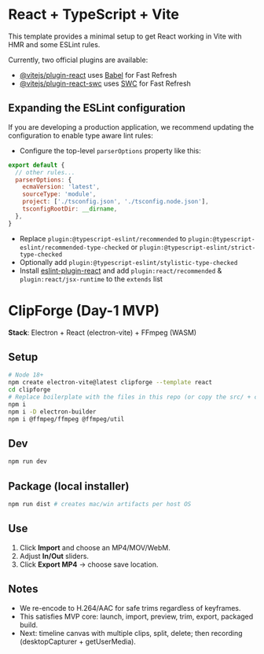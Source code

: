 # React + TypeScript + Vite

This template provides a minimal setup to get React working in Vite with HMR and some ESLint rules.

Currently, two official plugins are available:

- [@vitejs/plugin-react](https://github.com/vitejs/vite-plugin-react/blob/main/packages/plugin-react/README.md) uses [Babel](https://babeljs.io/) for Fast Refresh
- [@vitejs/plugin-react-swc](https://github.com/vitejs/vite-plugin-react-swc) uses [SWC](https://swc.rs/) for Fast Refresh

## Expanding the ESLint configuration

If you are developing a production application, we recommend updating the configuration to enable type aware lint rules:

- Configure the top-level `parserOptions` property like this:

```js
export default {
  // other rules...
  parserOptions: {
    ecmaVersion: 'latest',
    sourceType: 'module',
    project: ['./tsconfig.json', './tsconfig.node.json'],
    tsconfigRootDir: __dirname,
  },
}
```

- Replace `plugin:@typescript-eslint/recommended` to `plugin:@typescript-eslint/recommended-type-checked` or `plugin:@typescript-eslint/strict-type-checked`
- Optionally add `plugin:@typescript-eslint/stylistic-type-checked`
- Install [eslint-plugin-react](https://github.com/jsx-eslint/eslint-plugin-react) and add `plugin:react/recommended` & `plugin:react/jsx-runtime` to the `extends` list

# ClipForge (Day-1 MVP)


**Stack**: Electron + React (electron-vite) + FFmpeg (WASM)


## Setup
```bash
# Node 18+
npm create electron-vite@latest clipforge --template react
cd clipforge
# Replace boilerplate with the files in this repo (or copy the src/ + configs)
npm i
npm i -D electron-builder
npm i @ffmpeg/ffmpeg @ffmpeg/util
```


## Dev
```bash
npm run dev
```


## Package (local installer)
```bash
npm run dist # creates mac/win artifacts per host OS
```


## Use
1. Click **Import** and choose an MP4/MOV/WebM.
2. Adjust **In/Out** sliders.
3. Click **Export MP4** → choose save location.


## Notes
- We re-encode to H.264/AAC for safe trims regardless of keyframes.
- This satisfies MVP core: launch, import, preview, trim, export, packaged build.
- Next: timeline canvas with multiple clips, split, delete; then recording (desktopCapturer + getUserMedia).

